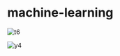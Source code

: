 # machine-learning

![t6](https://github.com/LucasMateus500/machine-learning/assets/126467107/5d24c202-c646-4217-a42f-2d29a4d7cf25)




![y4](https://github.com/LucasMateus500/machine-learning/assets/126467107/26de2317-eaf7-4518-9a92-eb84f422ec2b)
